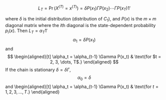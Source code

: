 $$
L_T = \Pr\left(X^{(T)} = x^{(T)}\right)  = \delta P(x_1) \Gamma P(x_2) \cdots \Gamma P(x_T) 1'
$$

where $\delta$ is the initial distribution (distribution of $C_1$), and $P(x)$ is the $m \times m$ diagonal matrix where the $i$th diagonal is the state-dependent probability $p_i(x)$.
Then $L_T = \alpha_T 1'$
$$
\alpha_1 = \delta P(x_1)
$$
and
$$
\begin{aligned}[t]
\alpha_t = \alpha_{t-1} \Gamma P(x_t) & \text{for $t = 2, 3, \dots, T$.}
\end{aligned}
$$
If the chain is stationary $\delta = \delta \Gamma$,
$$
\alpha_0 = \delta
$$
and
\begin{aligned}[t]
\alpha_t = \alpha_{t-1} \Gamma P(x_t) & \text{for $t = 1, 2, 3, \dots, T$.}
\end{aligned}
